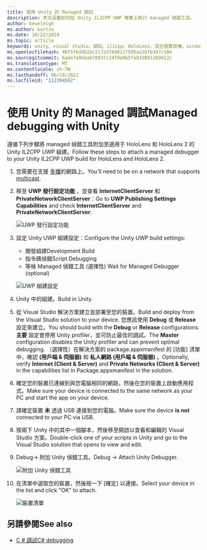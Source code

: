 ```yaml
---
title: 使用 Unity 的 Managed 調試
description: 本文涵蓋如何在 Unity IL2CPP UWP 專案上執行 managed 偵錯工具。
author: keveleigh
ms.author: kurtie
ms.date: 10/22/2019
ms.topic: article
keywords: unity、visual studio、調試、il2cpp、HoloLens、混合現實耳機、windows mixed reality 耳機、虛擬實境耳機、UWP
ms.openlocfilehash: 48f5fbd4b2ac217a3f840117595aa36fb3d7c10e
ms.sourcegitcommit: 6ade7e8ebab7003fc24f9e0b5fa81d091369622c
ms.translationtype: MT
ms.contentlocale: zh-TW
ms.lasthandoff: 06/19/2021
ms.locfileid: "112394502"
---
```

# <a name="managed-debugging-with-unity"></a><span data-ttu-id="af0cb-104">使用 Unity 的 Managed 調試</span><span class="sxs-lookup"><span data-stu-id="af0cb-104">Managed debugging with Unity</span></span>

<span data-ttu-id="af0cb-105">遵循下列步驟將 managed 偵錯工具附加至適用于 HoloLens 和 HoloLens 2 的 Unity IL2CPP UWP 組建。</span><span class="sxs-lookup"><span data-stu-id="af0cb-105">Follow these steps to attach a managed debugger to your Unity IL2CPP UWP build for HoloLens and HoloLens 2.</span></span>

1. <span data-ttu-id="af0cb-106">您需要在支援 [多播](https://en.wikipedia.org/wiki/Multicast)的網路上。</span><span class="sxs-lookup"><span data-stu-id="af0cb-106">You'll need to be on a network that supports [multicast](https://en.wikipedia.org/wiki/Multicast).</span></span>
2. <span data-ttu-id="af0cb-107">移至 **UWP 發行設定功能** ，並查看 **InternetClientServer** 和 **PrivateNetworkClientServer**：</span><span class="sxs-lookup"><span data-stu-id="af0cb-107">Go to **UWP Publishing Settings Capabilities** and check **InternetClientServer** and **PrivateNetworkClientServer**:</span></span>

    ![UWP 發行設定功能](images/il2cpp-debugging-capabilities.png)

3. <span data-ttu-id="af0cb-109">設定 Unity UWP 組建設定：</span><span class="sxs-lookup"><span data-stu-id="af0cb-109">Configure the Unity UWP build settings:</span></span>
    - <span data-ttu-id="af0cb-110">開發組建</span><span class="sxs-lookup"><span data-stu-id="af0cb-110">Development Build</span></span>
    - <span data-ttu-id="af0cb-111">指令碼偵錯</span><span class="sxs-lookup"><span data-stu-id="af0cb-111">Script Debugging</span></span>
    - <span data-ttu-id="af0cb-112">等候 Managed 偵錯工具 (選擇性) </span><span class="sxs-lookup"><span data-stu-id="af0cb-112">Wait for Managed Debugger (optional)</span></span>

    ![UWP 組建設定](images/il2cpp-debugging-build.png)

4. <span data-ttu-id="af0cb-114">Unity 中的組建。</span><span class="sxs-lookup"><span data-stu-id="af0cb-114">Build in Unity.</span></span>
5. <span data-ttu-id="af0cb-115">從 Visual Studio 解決方案建立並部署至您的裝置。</span><span class="sxs-lookup"><span data-stu-id="af0cb-115">Build and deploy from the Visual Studio solution to your device.</span></span> <span data-ttu-id="af0cb-116">您應該使用 **Debug** 或 **Release** 設定來建立。</span><span class="sxs-lookup"><span data-stu-id="af0cb-116">You should build with the **Debug** or **Release** configurations.</span></span> <span data-ttu-id="af0cb-117">**主要** 設定會停用 Unity profiler，並可防止最佳的調試。</span><span class="sxs-lookup"><span data-stu-id="af0cb-117">The **Master** configuration disables the Unity profiler and can prevent optimal debugging.</span></span> <span data-ttu-id="af0cb-118">（選擇性）在解決方案的 package.appxmanifest 的 [功能] 清單中，確認 **(用戶端 & 伺服器)** 和 **私人網路 (用戶端 & 伺服器)** 。</span><span class="sxs-lookup"><span data-stu-id="af0cb-118">Optionally, verify **Internet (Client & Server)** and **Private Networks (Client & Server)** in the capabilities list in Package.appxmanifest in the solution.</span></span>
6. <span data-ttu-id="af0cb-119">確定您的裝置已連線到與您電腦相同的網路，然後在您的裝置上啟動應用程式。</span><span class="sxs-lookup"><span data-stu-id="af0cb-119">Make sure your device is connected to the same network as your PC and start the app on your device.</span></span>
7. <span data-ttu-id="af0cb-120">請確定裝置 **未** 透過 USB 連接到您的電腦。</span><span class="sxs-lookup"><span data-stu-id="af0cb-120">Make sure the device **is not** connected to your PC via USB.</span></span>
8. <span data-ttu-id="af0cb-121">按兩下 Unity 中的其中一個腳本，然後移至開啟以查看和編輯的 Visual Studio 方案。</span><span class="sxs-lookup"><span data-stu-id="af0cb-121">Double-click one of your scripts in Unity and go to the Visual Studio solution that opens to view and edit.</span></span>
9. <span data-ttu-id="af0cb-122">Debug-> 附加 Unity 偵錯工具。</span><span class="sxs-lookup"><span data-stu-id="af0cb-122">Debug -> Attach Unity Debugger.</span></span>

    ![附加 Unity 偵錯工具](images/il2cpp-debugging-attach.png)

10. <span data-ttu-id="af0cb-124">在清單中選取您的裝置，然後按一下 [確定] 以連接。</span><span class="sxs-lookup"><span data-stu-id="af0cb-124">Select your device in the list and click "OK" to attach.</span></span>

    ![裝置清單](images/il2cpp-debugging-machines.png)

## <a name="see-also"></a><span data-ttu-id="af0cb-126">另請參閱</span><span class="sxs-lookup"><span data-stu-id="af0cb-126">See also</span></span> 

* [<span data-ttu-id="af0cb-127">C # 調試</span><span class="sxs-lookup"><span data-stu-id="af0cb-127">C# debugging</span></span>](/visualstudio/get-started/csharp/tutorial-debugger)
